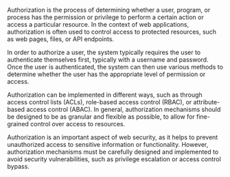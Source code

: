 Authorization is the process of determining whether a user, program, or process has the permission or privilege to perform a certain action or access a particular resource. In the context of web applications, authorization is often used to control access to protected resources, such as web pages, files, or API endpoints.

In order to authorize a user, the system typically requires the user to authenticate themselves first, typically with a username and password. Once the user is authenticated, the system can then use various methods to determine whether the user has the appropriate level of permission or access.

Authorization can be implemented in different ways, such as through access control lists (ACLs), role-based access control (RBAC), or attribute-based access control (ABAC). In general, authorization mechanisms should be designed to be as granular and flexible as possible, to allow for fine-grained control over access to resources.

Authorization is an important aspect of web security, as it helps to prevent unauthorized access to sensitive information or functionality. However, authorization mechanisms must be carefully designed and implemented to avoid security vulnerabilities, such as privilege escalation or access control bypass.
